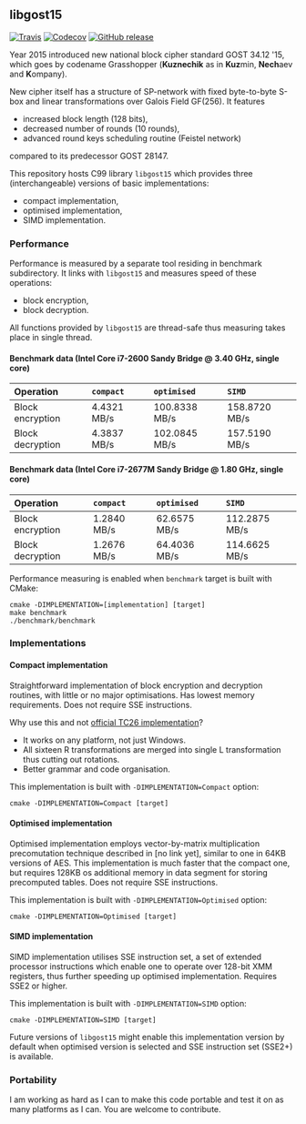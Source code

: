 ## libgost15

[![Travis](https://travis-ci.org/aprelev/libgost15.svg?branch=master)](https://travis-ci.org/aprelev/libgost15) [![Codecov](https://codecov.io/gh/aprelev/libgost15/branch/master/graph/badge.svg)](https://codecov.io/gh/aprelev/libnum) 
[![GitHub release](https://img.shields.io/github/release/aprelev/libgost15.svg?maxAge=2592000)](https://github.com/aprelev/libgost15/releases/latest)

Year 2015 introduced new national block cipher standard GOST 34.12 '15, which goes by codename Grasshopper (**Kuznechik** as in **Kuz**min, **Nech**aev and **K**ompany).

New cipher itself has a structure of SP-network with fixed byte-to-byte S-box and linear transformations over Galois Field GF(256). It features

* increased block length (128 bits),
* decreased number of rounds (10 rounds),
* advanced round keys scheduling routine (Feistel network)

compared to its predecessor GOST 28147.

This repository hosts C99 library `libgost15` which provides three (interchangeable) versions of basic implementations:

* compact implementation,
* optimised implementation,
* SIMD implementation.

### Performance

Performance is measured by a separate tool residing in benchmark subdirectory. It links with `libgost15` and measures speed of these operations:

* block encryption,
* block decryption.

All functions provided by `libgost15` are thread-safe thus measuring takes place in single thread.

#### Benchmark data (Intel Core i7-2600 Sandy Bridge @ 3.40 GHz, single core)

| Operation        | `compact`   | `optimised`   | `SIMD`        |
|:---------------- |:----------- |:------------- |:------------- |
| Block encryption | 4.4321 MB/s | 100.8338 MB/s | 158.8720 MB/s |
| Block decryption | 4.3837 MB/s | 102.0845 MB/s | 157.5190 MB/s |

#### Benchmark data (Intel Core i7-2677M Sandy Bridge @ 1.80 GHz, single core)

| Operation        | `compact`   | `optimised`   | `SIMD`        |
|:---------------- |:----------- |:------------- |:------------- |
| Block encryption | 1.2840 MB/s |  62.6575 MB/s | 112.2875 MB/s |
| Block decryption | 1.2676 MB/s |  64.4036 MB/s | 114.6625 MB/s |

Performance measuring is enabled when `benchmark` target is built with CMake:

```
cmake -DIMPLEMENTATION=[implementation] [target]
make benchmark
./benchmark/benchmark
```

### Implementations

#### Compact implementation

Straightforward implementation of block encryption and decryption routines, with little or no major optimisations. Has lowest memory requirements. Does not require SSE instructions.

Why use this and not [official TC26 implementation](http://tc26.ru/standard/gost/PR_GOSTR_bch_v6.zip)?

* It works on any platform, not just Windows.
* All sixteen R transformations are merged into single L transformation thus cutting out rotations.
* Better grammar and code organisation.

This implementation is built with `-DIMPLEMENTATION=Compact` option:

```
cmake -DIMPLEMENTATION=Compact [target]
```

#### Optimised implementation

Optimised implementation employs vector-by-matrix multiplication precomutation technique described in [no link yet], similar to one in 64KB versions of AES. This implementation is much faster that the compact one, but requires 128KB os additional memory in data segment for storing precomputed tables. Does not require SSE instructions.

This implementation is built with `-DIMPLEMENTATION=Optimised` option:

```
cmake -DIMPLEMENTATION=Optimised [target]
```

#### SIMD implementation

SIMD implementation utilises SSE instruction set, a set of extended processor instructions which enable one to operate over 128-bit XMM registers, thus further speeding up optimised implementation. Requires SSE2 or higher.

This implementation is built with `-DIMPLEMENTATION=SIMD` option:

```
cmake -DIMPLEMENTATION=SIMD [target]
```

Future versions of `libgost15` might enable this implementation version by default when optimised version is selected and SSE instruction set (SSE2+) is available.

### Portability

I am working as hard as I can to make this code portable and test it on as many platforms as I can. You are welcome to contribute.
